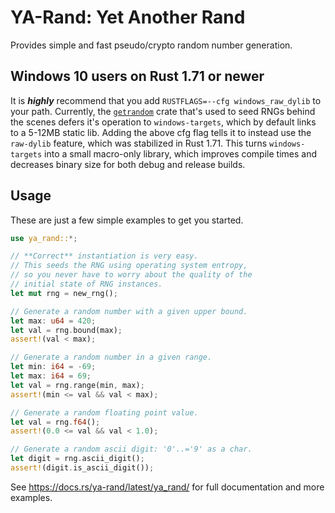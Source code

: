 # YA-Rand: Yet Another Rand

Provides simple and fast pseudo/crypto random number generation.

## Windows 10 users on Rust 1.71 or newer

It is ***highly*** recommend that you add `RUSTFLAGS=--cfg windows_raw_dylib` to your path. Currently, the
[`getrandom`] crate that's used to seed RNGs behind the scenes defers it's operation to `windows-targets`,
which by default links to a 5-12MB static lib. Adding the above cfg flag tells it to instead use the
`raw-dylib` feature, which was stabilized in Rust 1.71. This turns `windows-targets` into a small macro-only
library, which improves compile times and decreases binary size for both debug and release builds.

[`getrandom`]: https://github.com/rust-random/getrandom

## Usage

These are just a few simple examples to get you started.

```rust
use ya_rand::*;

// **Correct** instantiation is very easy.
// This seeds the RNG using operating system entropy,
// so you never have to worry about the quality of the
// initial state of RNG instances.
let mut rng = new_rng();

// Generate a random number with a given upper bound.
let max: u64 = 420;
let val = rng.bound(max);
assert!(val < max);

// Generate a random number in a given range.
let min: i64 = -69;
let max: i64 = 69;
let val = rng.range(min, max);
assert!(min <= val && val < max);

// Generate a random floating point value.
let val = rng.f64();
assert!(0.0 <= val && val < 1.0);

// Generate a random ascii digit: '0'..='9' as a char.
let digit = rng.ascii_digit();
assert!(digit.is_ascii_digit());
```

See https://docs.rs/ya-rand/latest/ya_rand/ for full documentation and more examples.
